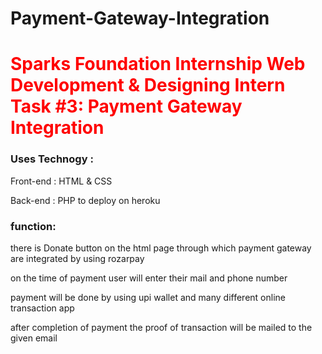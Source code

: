 # Payment-Gateway-Integration
<h1 style="color:red"> Sparks Foundation Internship Web Development & Designing Intern Task #3: Payment Gateway Integration </h1>

<h3> Uses Technogy : </h3>

  Front-end : HTML & CSS
  
  Back-end : PHP to deploy on heroku

<h3> function: </h3>

  there is  Donate button on the html page through which payment gateway are integrated by using rozarpay
  
  on the time of payment user will enter their mail and phone number
  
  payment will be done by using upi wallet and many different online transaction app
  
  after completion of payment the proof of transaction will be mailed to the given email
